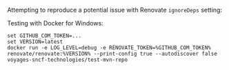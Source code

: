 Attempting to reproduce a potential issue with Renovate `ignoreDeps` setting:

Testing with Docker for Windows:

    set GITHUB_COM_TOKEN=...
    set VERSION=latest
    docker run -e LOG_LEVEL=debug -e RENOVATE_TOKEN=%GITHUB_COM_TOKEN% renovate/renovate:%VERSION% --print-config true --autodiscover false voyages-sncf-technologies/test-mvn-repo

